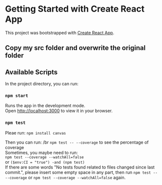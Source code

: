 # Getting Started with Create React App

This project was bootstrapped with [Create React App](https://github.com/facebook/create-react-app).

## Copy my src folder and overwrite the original folder

## Available Scripts

In the project directory, you can run:

### `npm start`

Runs the app in the development mode.\
Open [http://localhost:3000](http://localhost:3000) to view it in your browser.

### `npm test`

Pleae run:
`npm install canvas`

Then you can run: /br
`npm test -- --coverage` to see the percentage of coverage \
Sometimes, you maybe need to run: \
`npm test --coverage --watchAll=false`  \
or `($env:CI = "true") -and (npm test)`  \
If there are some words "No tests found related to files changed since last commit.", 
please insert some empty space in any part, then run `npm test -- --coverage` or `npm test --coverage --watchAll=false` again.